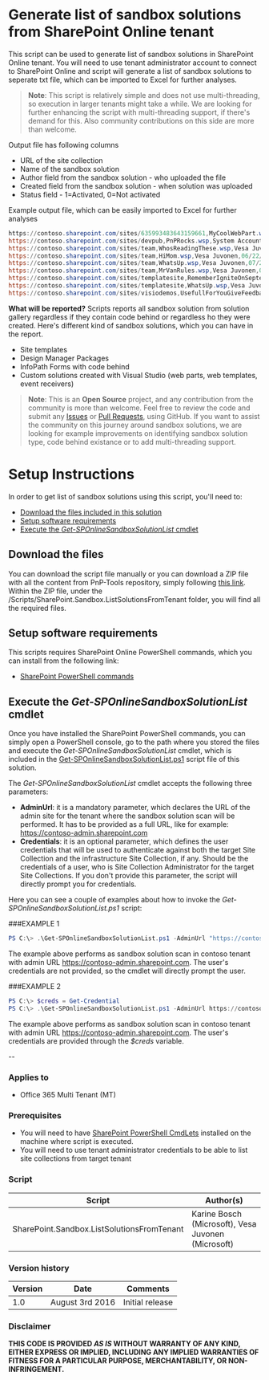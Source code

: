 # Generate list of sandbox solutions from SharePoint Online tenant #
This script can be used to generate list of sandbox solutions in SharePoint Online tenant. You will need to use tenant administrator account to connect to SharePoint Online and script will generate a list of sandbox solutions to seperate txt file, which can be imported to Excel for further analyses.

>**Note**: This script is relatively simple and does not use multi-threading, so execution in larger tenants might take a while. We are looking for further enhancing the script with multi-threading support, if there's demand for this. Also community contributions on this side are more than welcome.

Output file has following columns
* URL of the site collection
* Name of the sandbox solution
* Author field from the sandbox solution - who uploaded the file
* Created field from the sandbox solution - when solution was uploaded
* Status field - 1=Activated, 0=Not activated

Example output file, which can be easily imported to Excel for further analyses
```PowerShell
https://contoso.sharepoint.com/sites/635993483643159661,MyCoolWebPart.wsp,Vesa Juvonen,07/27/2016 00:55:22,0
https://contoso.sharepoint.com/sites/devpub,PnPRocks.wsp,System Account,07/27/2016 01:03:36,0
https://contoso.sharepoint.com/sites/team,WhosReadingThese.wsp,Vesa Juvonen,06/07/2016 12:58:05,1
https://contoso.sharepoint.com/sites/team,HiMom.wsp,Vesa Juvonen,06/22/2016 12:41:04,1
https://contoso.sharepoint.com/sites/team,WhatsUp.wsp,Vesa Juvonen,07/27/2016 00:47:54,0
https://contoso.sharepoint.com/sites/team,MrVanRules.wsp,Vesa Juvonen,07/29/2016 22:26:43,1
https://contoso.sharepoint.com/sites/templatesite,RememberIgniteOnSeptember.wsp,Vesa Juvonen,07/27/2016 00:50:50,0
https://contoso.sharepoint.com/sites/templatesite,WhatsUp.wsp,Vesa Juvonen,07/27/2016 00:56:32,1
https://contoso.sharepoint.com/sites/visiodemos,UsefullForYouGiveFeedback.wsp,Provisioning User 0,03/24/2014 21:44:25,1

```

**What will be reported?**
Scripts reports all sandbox solution from solution gallery regardless if they contain code behind or regardless ho they were created. Here's different kind of sandbox solutions, which you can have in the report.
* Site templates
* Design Manager Packages
* InfoPath Forms with code behind
* Custom solutions created with Visual Studio (web parts, web templates, event receivers)

 
>**Note**: This is an **Open Source** project, and any contribution from the community
is more than welcome. Feel free to review the code and submit any [Issues](https://github.com/OfficeDev/PnP-Tools/issues) or [Pull Requests](https://github.com/OfficeDev/PnP-Tools/pulls), using GitHub. If you want to assist the community on this journey around sandbox solutions, we are looking for example improvements on identifying sandbox solution type, code behind existance or to add multi-threading support.
 
# Setup Instructions #
In order to get list of sandbox solutions using this script, you'll need to:
* [Download the files included in this solution](#download)
* [Setup software requirements](#requirements)
* [Execute the *Get-SPOnlineSandboxSolutionList* cmdlet](#execute)

<a name="download"></a>
## Download the files
You can download the script file manually or you can download
a ZIP file with all the content from PnP-Tools repository, simply following
<a href="https://github.com/OfficeDev/PnP-Tools/archive/master.zip">this link</a>. 
Within the ZIP file, under the /Scripts/SharePoint.Sandbox.ListSolutionsFromTenant folder, you will
find all the required files.

<a name="requirements"></a>
## Setup software requirements
This scripts requires SharePoint Online PowerShell commands, which you can install
from the following link:

* [SharePoint PowerShell commands](https://www.microsoft.com/en-us/download/details.aspx?id=35588) 

<a name="execute"></a>
## Execute the *Get-SPOnlineSandboxSolutionList* cmdlet
Once you have installed the SharePoint PowerShell commands, you can  simply open a 
PowerShell console, go to the path where you stored the files and execute the *Get-SPOnlineSandboxSolutionList*
cmdlet, which is included in the 
<a href="./Get-SPOnlineSandboxSolutionList.ps1">Get-SPOnlineSandboxSolutionList.ps1</a> script file of this solution.

The *Get-SPOnlineSandboxSolutionList* cmdlet accepts the following three parameters:
* **AdminUrl**: it is a mandatory parameter, which declares the URL of the admin site for the tenant where the sandbox solution scan will be performed. It has to be provided as a full URL, like for example: https://contoso-admin.sharepoint.com
* **Credentials**: it is an optional parameter, which defines the user credentials that will be used to authenticate against both the target Site Collection and the infrastructure Site Collection, if any. Should be the credentials of a user, who is Site Collection Administrator for the target Site Collections. If you don't provide this parameter, the script will directly prompt you for credentials.

Here you can see a couple of examples about how to invoke the *Get-SPOnlineSandboxSolutionList.ps1* script:

###EXAMPLE 1
```PowerShell
PS C:\> .\Get-SPOnlineSandboxSolutionList.ps1 -AdminUrl "https://contoso-admin.sharepoint.com"
```

The example above performs as sandbox solution scan in contoso tenant with admin URL https://contoso-admin.sharepoint.com. The user's credentials are not provided, so the cmdlet will directly prompt the user.

###EXAMPLE 2
```PowerShell
PS C:\> $creds = Get-Credential
PS C:\> .\Get-SPOnlineSandboxSolutionList.ps1 -AdminUrl https://contoso-admin.sharepoint.com -Credentials $creds
```
 
The example above performs as sandbox solution scan in contoso tenant with admin URL https://contoso-admin.sharepoint.com. The user's credentials are  provided through the *$creds* variable.


--

### Applies to ###
-  Office 365 Multi Tenant (MT)

### Prerequisites ###
- You will need to have [SharePoint PowerShell CmdLets](https://www.microsoft.com/en-us/download/details.aspx?id=35588) installed on the machine where script is executed. 
- You will need to use tenant administrator credentials to be able to list site collections from target tenant

### Script ###
Script | Author(s)
---------|----------
SharePoint.Sandbox.ListSolutionsFromTenant | Karine Bosch (Microsoft), Vesa Juvonen (Microsoft)

### Version history ###
Version  | Date | Comments
---------| -----| --------
1.0  | August 3rd 2016 | Initial release

### Disclaimer ###
**THIS CODE IS PROVIDED *AS IS* WITHOUT WARRANTY OF ANY KIND, EITHER EXPRESS OR IMPLIED, INCLUDING ANY IMPLIED WARRANTIES OF FITNESS FOR A PARTICULAR PURPOSE, MERCHANTABILITY, OR NON-INFRINGEMENT.**
